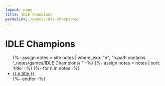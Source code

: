 ```yaml
---
layout: page
title: IDLE Champions
permalink: /games/idle-champions/
---
```


<h1>IDLE Champions</h1>

<ul>
  {%- assign notes = site.notes | where_exp: "n", "n.path contains '_notes/games/IDLE Champions/'" -%}
  {%- assign notes = notes | sort: 'title' -%}
  {%- for n in notes -%}
    <li><a class="internal-link" href="{{ n.url | relative_url }}">{{ n.title }}</a></li>
  {%- endfor -%}
</ul>

